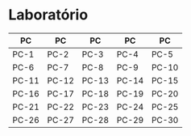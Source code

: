 # Laboratório

| PC    | PC    | PC    | PC    | PC    |
| ----- | ----- | ----- | ----- | ----- |
| PC-1  | PC-2  | PC-3  | PC-4  | PC-5  |
| PC-6  | PC-7  | PC-8  | PC-9  | PC-10 |
| PC-11 | PC-12 | PC-13 | PC-14 | PC-15 |
| PC-16 | PC-17 | PC-18 | PC-19 | PC-20 |
| PC-21 | PC-22 | PC-23 | PC-24 | PC-25 |
| PC-26 | PC-27 | PC-28 | PC-29 | PC-30 |

